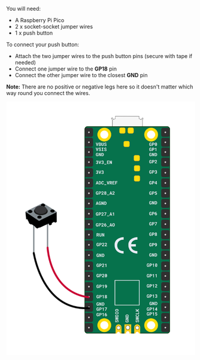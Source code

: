 You will need:

+ A Raspberry Pi Pico
+ 2 x socket-socket jumper wires
+ 1 x push button

To connect your push button:

+ Attach the two jumper wires to the push button pins (secure with tape if needed)
+ Connect one jumper wire to the **GP18** pin
+ Connect the other jumper wire to the closest **GND** pin

**Note:** There are no positive or negative legs here so it doesn't matter which way round you connect the wires. 

![A push button connected to a Raspberry Pi Pico.](images/single-button-wiring.png)